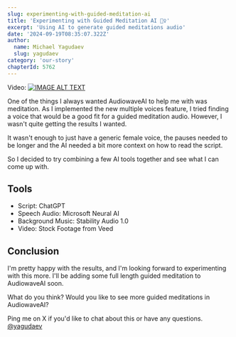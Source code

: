 ```yaml
---
slug: experimenting-with-guided-meditation-ai
title: 'Experimenting with Guided Meditation AI 🧘‍♀️'
excerpt: 'Using AI to generate guided meditations audio'
date: '2024-09-19T08:35:07.322Z'
author:
  name: Michael Yagudaev
  slug: yagudaev
category: 'our-story'
chapterId: 5762
---
```


Video:
[![IMAGE ALT TEXT](http://img.youtube.com/vi/p3PndL5xq0c/0.jpg)](http://www.youtube.com/watch?v=p3PndL5xq0c 'Guided Meditation AI Experiment')

One of the things I always wanted AudiowaveAI to help me with was meditation. As I implemented the new multiple voices feature, I tried finding a voice that would be a good fit for a guided meditation audio. However, I wasn't quite getting the results I wanted.

It wasn't enough to just have a generic female voice, the pauses needed to be longer and the AI needed a bit more context on how to read the script.

So I decided to try combining a few AI tools together and see what I can come up with.

## Tools

- Script: ChatGPT
- Speech Audio: Microsoft Neural AI
- Background Music: Stability Audio 1.0
- Video: Stock Footage from Veed

## Conclusion

I'm pretty happy with the results, and I'm looking forward to experimenting with this more. I'll be adding some full length guided meditation to AudiowaveAI soon.

What do you think? Would you like to see more guided meditations in AudiowaveAI?

Ping me on X if you'd like to chat about this or have any questions. [@yagudaev](https://x.com/yagudaev)
